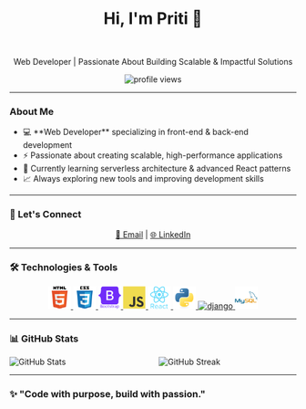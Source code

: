 


  <h1 align="center">Hi, I'm Priti  👋</h1>  <br>
  <p align="center">
Web Developer | Passionate About Building Scalable & Impactful Solutions
</p>
<p align="center">
  <img src="https://komarev.com/ghpvc/?username=pritinagi&label=Profile%20views&color=0e75b6&style=flat" alt="profile views" />
</p>

---

### About Me
<p align="center">
  <ul>
    <li>💻 **Web Developer** specializing in front-end & back-end development</li>
    <li>⚡ Passionate about creating scalable, high-performance applications</li>
    <li>🌱 Currently learning serverless architecture & advanced React patterns</li>
    <li>📈 Always exploring new tools and improving development skills</li>
  </ul>
</p>

---

### 💬 Let's Connect
<p align="center">
  <a href="mailto:pritinagig9494@gmail.com">📧 Email</a> | 
  <a href="https://linkedin.com/in/pritinagi">🌐 LinkedIn</a>
</p>

---

### 🛠️ Technologies & Tools

<p align="center">
  <a href="https://www.w3.org/html/" target="_blank" rel="noreferrer"> <img src="https://raw.githubusercontent.com/devicons/devicon/master/icons/html5/html5-original-wordmark.svg" alt="html5" width="40" height="40"/> </a> 
  <a href="https://www.w3schools.com/css/" target="_blank" rel="noreferrer"> <img src="https://raw.githubusercontent.com/devicons/devicon/master/icons/css3/css3-original-wordmark.svg" alt="css3" width="40" height="40"/> </a> 
  <a href="https://getbootstrap.com" target="_blank" rel="noreferrer"> <img src="https://raw.githubusercontent.com/devicons/devicon/master/icons/bootstrap/bootstrap-plain-wordmark.svg" alt="bootstrap" width="40" height="40"/> </a> 
  <a href="https://developer.mozilla.org/en-US/docs/Web/JavaScript" target="_blank" rel="noreferrer"> <img src="https://raw.githubusercontent.com/devicons/devicon/master/icons/javascript/javascript-original.svg" alt="javascript" width="40" height="40"/> </a> 
  <a href="https://reactjs.org/" target="_blank" rel="noreferrer"> <img src="https://raw.githubusercontent.com/devicons/devicon/master/icons/react/react-original-wordmark.svg" alt="react" width="40" height="40"/> </a> 
  <a href="https://www.python.org" target="_blank" rel="noreferrer"> <img src="https://raw.githubusercontent.com/devicons/devicon/master/icons/python/python-original.svg" alt="python" width="40" height="40"/> </a> 
  <a href="https://www.djangoproject.com/" target="_blank" rel="noreferrer"> <img src="https://cdn.worldvectorlogo.com/logos/django.svg" alt="django" width="40" height="40"/> </a> 
  <a href="https://www.mysql.com/" target="_blank" rel="noreferrer"> <img src="https://raw.githubusercontent.com/devicons/devicon/master/icons/mysql/mysql-original-wordmark.svg" alt="mysql" width="40" height="40"/> </a> 
</p>

---
### 📊 GitHub Stats

<div style="display: flex; justify-content: space-between;">

  <img src="https://github-readme-stats.vercel.app/api?username=pritinagi&show_icons=true&locale=en" alt="GitHub Stats" width="48%" />

  <img src="https://github-readme-streak-stats.herokuapp.com/?user=pritinagi" alt="GitHub Streak" width="48%" />

</div>




---

### ✨ "Code with purpose, build with passion."

